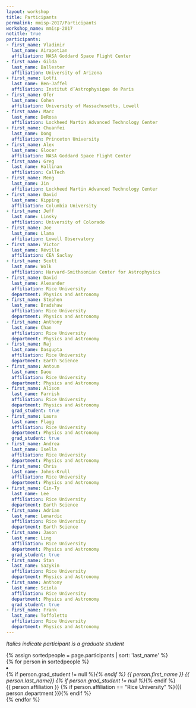```yaml
---
layout: workshop
title: Participants
permalink: mmisp-2017/Participants
workshop_name: mmisp-2017
notitle: true
participants:
- first_name: Vladimir
  last_name: Airapetian
  affiliation: NASA Goddard Space Flight Center
- first_name: Gilda 
  last_name: Ballester
  affiliation: University of Arizona
- first_name: Lotfi
  last_name: Ben-Jaffel
  affiliation: Institut d’Astrophysique de Paris
- first_name: Ofer
  last_name: Cohen
  affiliation: University of Massachusetts, Lowell
- first_name: Marc
  last_name: DeRosa
  affiliation: Lockheed Martin Advanced Technology Center
- first_name: Chuanfei
  last_name: Dong
  affiliation: Princeton University
- first_name: Alex
  last_name: Glocer
  affiliation: NASA Goddard Space Flight Center
- first_name: Greg 
  last_name: Hallinan
  affiliation: CalTech
- first_name: Meng
  last_name: Jin		
  affiliation: Lockheed Martin Advanced Technology Center
- first_name: David 
  last_name: Kipping
  affiliation: Columbia University
- first_name: Jeff
  last_name: Linsky
  affiliation: University of Colorado
- first_name: Joe
  last_name: Llama 		
  affiliation: Lowell Observatory
- first_name: Victor
  last_name: Réville
  affiliation: CEA Saclay
- first_name: Scott
  last_name: Wolk
  affiliation: Harvard-Smithsonian Center for Astrophysics
- first_name: David
  last_name: Alexander 	
  affiliation: Rice University 
  department: Physics and Astronomy 
- first_name: Stephen
  last_name: Bradshaw
  affiliation: Rice University 
  department: Physics and Astronomy
- first_name: Anthony
  last_name: Chan
  affiliation: Rice University 
  department: Physics and Astronomy 
- first_name: Raj
  last_name: Dasgupta
  affiliation: Rice University 
  department: Earth Science
- first_name: Antoun
  last_name: Daou
  affiliation: Rice University 
  department: Physics and Astronomy
- first_name: Alison
  last_name: Farrish
  affiliation: Rice University 
  department: Physics and Astronomy
  grad_student: true
- first_name: Laura
  last_name: Flagg
  affiliation: Rice University 
  department: Physics and Astronomy
  grad_student: true
- first_name: Andrea
  last_name: Isella
  affiliation: Rice University 
  department: Physics and Astronomy
- first_name: Chris 
  last_name: Johns-Krull
  affiliation: Rice University 
  department: Physics and Astronomy 
- first_name: Cin-Ty 
  last_name: Lee
  affiliation: Rice University 
  department: Earth Science
- first_name: Adrian
  last_name: Lenardic 
  affiliation: Rice University 
  department: Earth Science
- first_name: Jason
  last_name: Ling
  affiliation: Rice University 
  department: Physics and Astronomy
  grad_student: true
- first_name: Stan
  last_name: Sazykin
  affiliation: Rice University 
  department: Physics and Astronomy
- first_name: Anthony
  last_name: Sciola
  affiliation: Rice University 
  department: Physics and Astronomy
  grad_student: true
- first_name: Frank
  last_name: Toffoletto
  affiliation: Rice University 
  department: Physics and Astronomy
---
```

<p class="lead"><em>Italics indicate participant is a graduate student</em></p>
{% assign sortedpeople = page.participants | sort: 'last_name' %}
<div class="list-group">
{% for person in  sortedpeople %}
    <li class="list-group-item list-group-item-action justify-content-between">
    <div class="row lead">
    <div class="col-sm-3">
    {% if person.grad_student != null %}<em>{% endif %}
    {{ person.first_name }} {{ person.last_name}}
    {% if person.grad_student != null %}</em>{% endif %}
    </div>
    <div class="col-sm-9 text-sm-right text-muted">
    {{ person.affiliation }} {% if person.affiliation == "Rice University" %}({{ person.department }}){% endif %}
    </div>
    </row>
    </li>
{% endfor %}
</div>